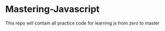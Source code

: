 # Mastering-Javascript
This repo will contain all practice code for learning js from zero to master 
